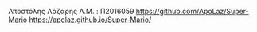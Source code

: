 Αποστόλης Λάζαρης
Α.Μ. : Π2016059
https://github.com/ApoLaz/Super-Mario
https://apolaz.github.io/Super-Mario/
